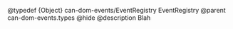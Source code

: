 @typedef {Object} can-dom-events/EventRegistry EventRegistry
@parent can-dom-events.types
@hide 
@description Blah
